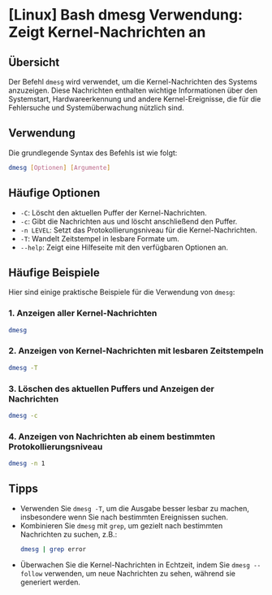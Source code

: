 # [Linux] Bash dmesg Verwendung: Zeigt Kernel-Nachrichten an

## Übersicht
Der Befehl `dmesg` wird verwendet, um die Kernel-Nachrichten des Systems anzuzeigen. Diese Nachrichten enthalten wichtige Informationen über den Systemstart, Hardwareerkennung und andere Kernel-Ereignisse, die für die Fehlersuche und Systemüberwachung nützlich sind.

## Verwendung
Die grundlegende Syntax des Befehls ist wie folgt:

```bash
dmesg [Optionen] [Argumente]
```

## Häufige Optionen
- `-C`: Löscht den aktuellen Puffer der Kernel-Nachrichten.
- `-c`: Gibt die Nachrichten aus und löscht anschließend den Puffer.
- `-n LEVEL`: Setzt das Protokollierungsniveau für die Kernel-Nachrichten.
- `-T`: Wandelt Zeitstempel in lesbare Formate um.
- `--help`: Zeigt eine Hilfeseite mit den verfügbaren Optionen an.

## Häufige Beispiele
Hier sind einige praktische Beispiele für die Verwendung von `dmesg`:

### 1. Anzeigen aller Kernel-Nachrichten
```bash
dmesg
```

### 2. Anzeigen von Kernel-Nachrichten mit lesbaren Zeitstempeln
```bash
dmesg -T
```

### 3. Löschen des aktuellen Puffers und Anzeigen der Nachrichten
```bash
dmesg -c
```

### 4. Anzeigen von Nachrichten ab einem bestimmten Protokollierungsniveau
```bash
dmesg -n 1
```

## Tipps
- Verwenden Sie `dmesg -T`, um die Ausgabe besser lesbar zu machen, insbesondere wenn Sie nach bestimmten Ereignissen suchen.
- Kombinieren Sie `dmesg` mit `grep`, um gezielt nach bestimmten Nachrichten zu suchen, z.B.:
  ```bash
  dmesg | grep error
  ```
- Überwachen Sie die Kernel-Nachrichten in Echtzeit, indem Sie `dmesg --follow` verwenden, um neue Nachrichten zu sehen, während sie generiert werden.